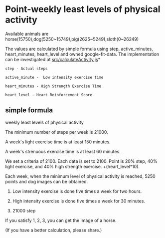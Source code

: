 



# Point-weekly least levels of physical activity





Available animals are horse(15750),dog(5250~15749),pig(2625~5249),sloth(0~26249) 

The values are calculated by  simple formula using step, active_minutes, heart_minutes, heart_level  and owned google-fit-data. The implementation can be investigated at [src/calculateActivity.js](./github-readme-developer-health/src/calculateActivity.js)*


```
step - Actual steps

active_minute -  Low intensity exercise time

heart_minutes - High Strength Exercise Time

heart_level - Heart Reinforcement Score
```



## simple formula


weekly least levels of physical activity

The minimum number of steps per week is 21000.

A week's light exercise time is at least 150 minutes.

A week's strenuous exercise time is at least 60 minutes.

We set a criteria of 2100.  Each data is set to 2100.  Point is 20% step, 40% light exercise, and 40% high strength exercise. +(heart_level*10).

Each week, when the minimum level of physical activity is reached, 5250 points and dog images can be obtained.

1. Low intensity exercise is done five times a week for two hours.

2. High intensity exercise is done five times a week for 30 minutes.

3. 21000 step

If you satisfy 1, 2, 3, you can get the image of a horse.



(If you have a better calculation, please share.)